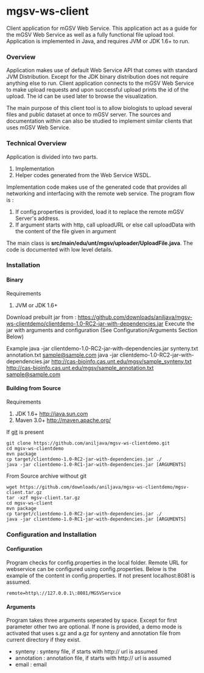 mgsv-ws-client
==============

Client application for mGSV Web Service. This application act as a guide for the mGSV Web Service as well as a fully functional file upload tool. Application is implemented in Java, and requires JVM or JDK 1.6+ to run.


### Overview
Application makes use of default Web Service API that comes with standard JVM Distribution. Except for the JDK binary distribution does not require anything else to run. Client application connects to the mGSV Web Service to make
upload requests and upon successful upload prints the id of the upload. The id can be used later to browse the visualization.

The main purpose of this client tool is to allow biologists to upload several files and public dataset at once to mGSV server. The sources and documentation within can also be studied to implement similar clients that uses mGSV
Web Service.

### Technical Overview
Application is divided into two parts.
1. Implementation
2. Helper codes generated from the Web Service WSDL.

Implementation code makes use of the generated code that provides all networking and interfacing with the remote web service. The program flow is :

1. If config.properties is provided, load it to replace the remote mGSV Server's address.
2. If argument starts with http, call uploadURL or else call uploadData with the content of the file given in argument

The main class is **src/main/edu/unt/mgsv/uploader/UploadFile.java**. The code is documented with low level details.


### Installation

#### Binary
Requirements
1. JVM or JDK 1.6+

Download prebuilt jar from : <https://github.com/downloads/aniljava/mgsv-ws-clientdemo/clientdemo-1.0-RC2-jar-with-dependencies.jar>
Execute the jar with arguments and configuration (See Configuration/Arguments Section Below)

Example
	java -jar clientdemo-1.0-RC2-jar-with-dependencies.jar synteny.txt annotation.txt sample@sample.com
	java -jar clientdemo-1.0-RC2-jar-with-dependencies.jar http://cas-bioinfo.cas.unt.edu/mgsv/sample_synteny.txt http://cas-bioinfo.cas.unt.edu/mgsv/sample_annotation.txt sample@sample.com

#### Building from Source
Requirements
1. JDK 1.6+ <http://java.sun.com>
2. Maven 3.0+ <http://maven.apache.org/>

If [git](http://git-scm.com/) is present

	git clone https://github.com/aniljava/mgsv-ws-clientdemo.git
	cd mgsv-ws-clientdemo
	mvn package
	cp target/clientdemo-1.0-RC2-jar-with-dependencies.jar ./
	java -jar clientdemo-1.0-RC1-jar-with-dependencies.jar [ARGUMENTS]

From Source archive without git

	wget https://github.com/downloads/aniljava/mgsv-ws-clientdemo/mgsv-client.tar.gz
	tar -xzf mgsv-client.tar.gz
	cd mgsv-ws-client
	mvn package
	cp target/clientdemo-1.0-RC2-jar-with-dependencies.jar ./
	java -jar clientdemo-1.0-RC1-jar-with-dependencies.jar [ARGUMENTS]


### Configuration and Installation
#### Configuration
Program checks for config.properties in the local folder. Remote URL for webservice can be configured using config.properties. Below is the example of the content in config.properties. If not present localhost:8081 is assumed.

    remote=http\://127.0.0.1\:8081/MGSVService
    
#### Arguments
Program takes three arguments seperated by space. Except for first parameter other two are optional. If none is provided, a demo mode is activated that uses s.gz and a.gz for synteny and annotation file from current directory
if they exist. 

- synteny : synteny file, if starts with http:// url is assumed
- annotation : annotation file, if starts with http:// url is assumed
- email : email